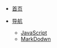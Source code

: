 <!-- docs/_sidebar.md -->

* [首页](home)

* [导航](guide)  
   * [JavaScript](01/javascript/)
   * [MarkDodwn](01/markdown/)